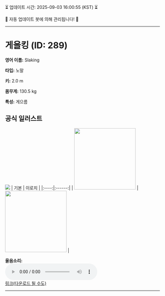 
⏳ 업데이트 시간: 2025-09-03 16:00:55 (KST) ⏳

🤖 자동 업데이트 봇에 의해 관리됩니다! 🤖

---

# 게을킹 (ID: 289)
**영어 이름:** Slaking

**타입:** 노말

**키:** 2.0 m

**몸무게:** 130.5 kg

**특성:** 게으름

## 공식 일러스트
![](https://raw.githubusercontent.com/PokeAPI/sprites/master/sprites/pokemon/other/official-artwork/289.png)
| 기본 | 이로치 |
|:----:|:------:|
| <img src="http://play.pokemonshowdown.com/sprites/ani/slaking.gif" width="200"> | <img src="http://play.pokemonshowdown.com/sprites/ani-shiny/slaking.gif" width="200"> |

**울음소리:**<br><audio controls src="https://raw.githubusercontent.com/PokeAPI/cries/main/cries/pokemon/latest/289.ogg"></audio><br> [링크(다운로드 될 수도)](https://raw.githubusercontent.com/PokeAPI/cries/main/cries/pokemon/latest/289.ogg)


---
